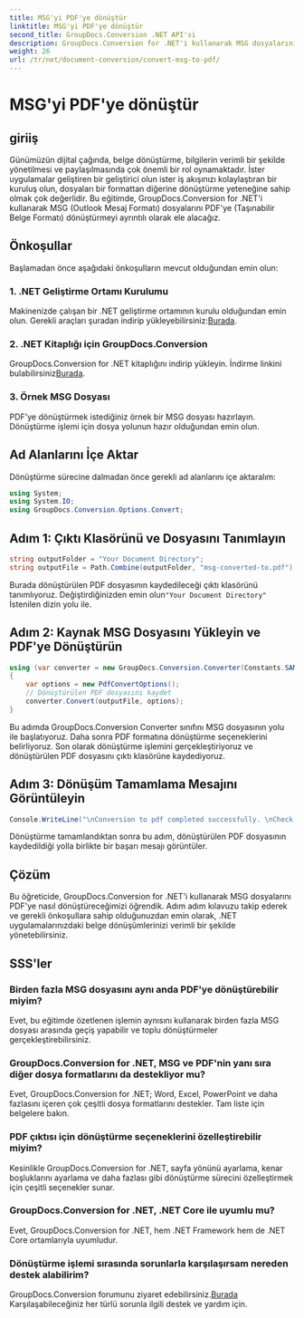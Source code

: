 ```yaml
---
title: MSG'yi PDF'ye dönüştür
linktitle: MSG'yi PDF'ye dönüştür
second_title: GroupDocs.Conversion .NET API'si
description: GroupDocs.Conversion for .NET'i kullanarak MSG dosyalarını zahmetsizce PDF'ye dönüştürün. Sorunsuz belge yönetimi için adım adım kılavuzumuzu izleyin.
weight: 26
url: /tr/net/document-conversion/convert-msg-to-pdf/
---
```


# MSG'yi PDF'ye dönüştür

## giriiş
Günümüzün dijital çağında, belge dönüştürme, bilgilerin verimli bir şekilde yönetilmesi ve paylaşılmasında çok önemli bir rol oynamaktadır. İster uygulamalar geliştiren bir geliştirici olun ister iş akışınızı kolaylaştıran bir kuruluş olun, dosyaları bir formattan diğerine dönüştürme yeteneğine sahip olmak çok değerlidir. Bu eğitimde, GroupDocs.Conversion for .NET'i kullanarak MSG (Outlook Mesaj Formatı) dosyalarını PDF'ye (Taşınabilir Belge Formatı) dönüştürmeyi ayrıntılı olarak ele alacağız.
## Önkoşullar
Başlamadan önce aşağıdaki önkoşulların mevcut olduğundan emin olun:
### 1. .NET Geliştirme Ortamı Kurulumu
 Makinenizde çalışan bir .NET geliştirme ortamının kurulu olduğundan emin olun. Gerekli araçları şuradan indirip yükleyebilirsiniz:[Burada](https://dotnet.microsoft.com/download).
### 2. .NET Kitaplığı için GroupDocs.Conversion
 GroupDocs.Conversion for .NET kitaplığını indirip yükleyin. İndirme linkini bulabilirsiniz[Burada](https://releases.groupdocs.com/conversion/net/).
### 3. Örnek MSG Dosyası
PDF'ye dönüştürmek istediğiniz örnek bir MSG dosyası hazırlayın. Dönüştürme işlemi için dosya yolunun hazır olduğundan emin olun.

## Ad Alanlarını İçe Aktar
Dönüştürme sürecine dalmadan önce gerekli ad alanlarını içe aktaralım:
```csharp
using System;
using System.IO;
using GroupDocs.Conversion.Options.Convert;
```

## Adım 1: Çıktı Klasörünü ve Dosyasını Tanımlayın
```csharp
string outputFolder = "Your Document Directory";
string outputFile = Path.Combine(outputFolder, "msg-converted-to.pdf");
```
Burada dönüştürülen PDF dosyasının kaydedileceği çıktı klasörünü tanımlıyoruz. Değiştirdiğinizden emin olun`"Your Document Directory"` İstenilen dizin yolu ile.
## Adım 2: Kaynak MSG Dosyasını Yükleyin ve PDF'ye Dönüştürün
```csharp
using (var converter = new GroupDocs.Conversion.Converter(Constants.SAMPLE_MSG))
{
    var options = new PdfConvertOptions();
    // Dönüştürülen PDF dosyasını kaydet
    converter.Convert(outputFile, options);
}
```
Bu adımda GroupDocs.Conversion Converter sınıfını MSG dosyasının yolu ile başlatıyoruz. Daha sonra PDF formatına dönüştürme seçeneklerini belirliyoruz. Son olarak dönüştürme işlemini gerçekleştiriyoruz ve dönüştürülen PDF dosyasını çıktı klasörüne kaydediyoruz.
## Adım 3: Dönüşüm Tamamlama Mesajını Görüntüleyin
```csharp
Console.WriteLine("\nConversion to pdf completed successfully. \nCheck output in {0}", outputFolder);
```
Dönüştürme tamamlandıktan sonra bu adım, dönüştürülen PDF dosyasının kaydedildiği yolla birlikte bir başarı mesajı görüntüler.

## Çözüm
Bu öğreticide, GroupDocs.Conversion for .NET'i kullanarak MSG dosyalarını PDF'ye nasıl dönüştüreceğimizi öğrendik. Adım adım kılavuzu takip ederek ve gerekli önkoşullara sahip olduğunuzdan emin olarak, .NET uygulamalarınızdaki belge dönüşümlerinizi verimli bir şekilde yönetebilirsiniz.
## SSS'ler
### Birden fazla MSG dosyasını aynı anda PDF'ye dönüştürebilir miyim?
Evet, bu eğitimde özetlenen işlemin aynısını kullanarak birden fazla MSG dosyası arasında geçiş yapabilir ve toplu dönüştürmeler gerçekleştirebilirsiniz.
### GroupDocs.Conversion for .NET, MSG ve PDF'nin yanı sıra diğer dosya formatlarını da destekliyor mu?
Evet, GroupDocs.Conversion for .NET; Word, Excel, PowerPoint ve daha fazlasını içeren çok çeşitli dosya formatlarını destekler. Tam liste için belgelere bakın.
### PDF çıktısı için dönüştürme seçeneklerini özelleştirebilir miyim?
Kesinlikle GroupDocs.Conversion for .NET, sayfa yönünü ayarlama, kenar boşluklarını ayarlama ve daha fazlası gibi dönüştürme sürecini özelleştirmek için çeşitli seçenekler sunar.
### GroupDocs.Conversion for .NET, .NET Core ile uyumlu mu?
Evet, GroupDocs.Conversion for .NET, hem .NET Framework hem de .NET Core ortamlarıyla uyumludur.
### Dönüştürme işlemi sırasında sorunlarla karşılaşırsam nereden destek alabilirim?
 GroupDocs.Conversion forumunu ziyaret edebilirsiniz.[Burada](https://forum.groupdocs.com/c/conversion/11) Karşılaşabileceğiniz her türlü sorunla ilgili destek ve yardım için.